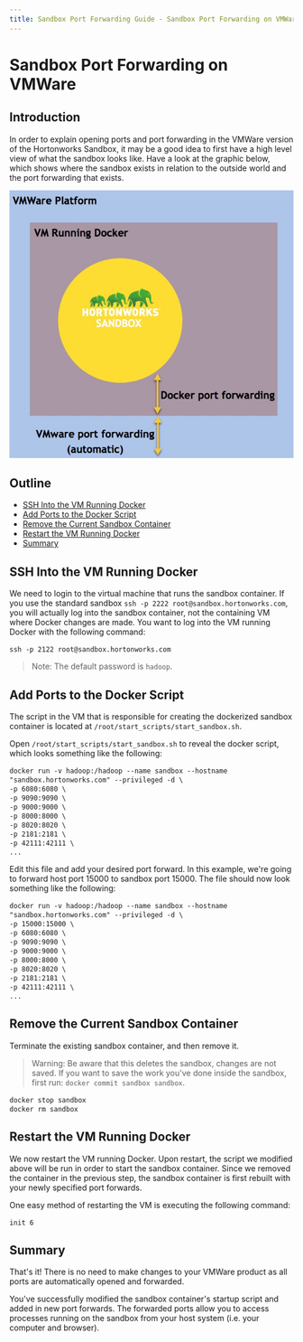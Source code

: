 ```yaml
---
title: Sandbox Port Forwarding Guide - Sandbox Port Forwarding on VMWare
---
```


# Sandbox Port Forwarding on VMWare

## Introduction

In order to explain opening ports and port forwarding in the VMWare version of the Hortonworks Sandbox, it may be a good idea to first have a high level view of what the sandbox looks like. Have a look at the graphic below, which shows where the sandbox exists in relation to the outside world and the port forwarding that exists.

![VMWare Sandbox Architecture](assets/vmware-sandbox-architecture.jpg)

## Outline

-   [SSH Into the VM Running Docker](#ssh-into-the-vm-running-docker)
-   [Add Ports to the Docker Script](#add-ports-to-the-docker-script)
-   [Remove the Current Sandbox Container](#remove-the-current-sandbox-container)
-   [Restart the VM Running Docker](#restart-the-vm-running-docker)
-   [Summary](#summary)

## SSH Into the VM Running Docker

We need to login to the virtual machine that runs the sandbox container. If you use the standard sandbox `ssh -p 2222 root@sandbox.hortonworks.com`, you will actually log into the sandbox container, not the containing VM where Docker changes are made. You want to log into the VM running Docker with the following command:

```
ssh -p 2122 root@sandbox.hortonworks.com
```

> Note: The default password is `hadoop`.

## Add Ports to the Docker Script

The script in the VM that is responsible for creating the dockerized sandbox container is located at `/root/start_scripts/start_sandbox.sh`.

Open `/root/start_scripts/start_sandbox.sh` to reveal the docker script, which looks something like the following:

```
docker run -v hadoop:/hadoop --name sandbox --hostname "sandbox.hortonworks.com" --privileged -d \
-p 6080:6080 \
-p 9090:9090 \
-p 9000:9000 \
-p 8000:8000 \
-p 8020:8020 \
-p 2181:2181 \
-p 42111:42111 \
...
```

Edit this file and add your desired port forward.  In this example, we're going to forward host port 15000 to sandbox port 15000.  The file should now look something like the following:

```
docker run -v hadoop:/hadoop --name sandbox --hostname "sandbox.hortonworks.com" --privileged -d \
-p 15000:15000 \
-p 6080:6080 \
-p 9090:9090 \
-p 9000:9000 \
-p 8000:8000 \
-p 8020:8020 \
-p 2181:2181 \
-p 42111:42111 \
...
```

## Remove the Current Sandbox Container

Terminate the existing sandbox container, and then remove it.

> Warning: Be aware that this deletes the sandbox, changes are not saved.  If you want to save the work you've done inside the sandbox, first run: `docker commit sandbox sandbox`.

```
docker stop sandbox
docker rm sandbox
```

## Restart the VM Running Docker

We now restart the VM running Docker.  Upon restart, the script we modified above will be run in order to start the sandbox container.  Since we removed the container in the previous step, the sandbox container is first rebuilt with your newly specified port forwards.

One easy method of restarting the VM is executing the following command:

```
init 6
```

## Summary

That's it!  There is no need to make changes to your VMWare product as all ports are automatically opened and forwarded.

You've successfully modified the sandbox container's startup script and added in new port forwards.  The forwarded ports allow you to access processes running on the sandbox from your host system (i.e. your computer and browser).
